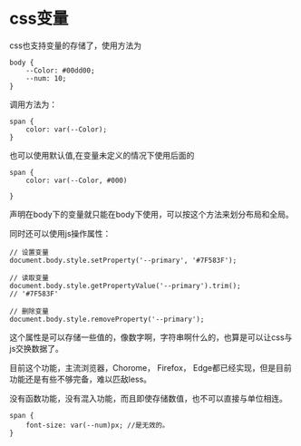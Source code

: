 # css变量

css也支持变量的存储了，使用方法为

    body {
        --Color: #00dd00;
        --num: 10;
    }

调用方法为：

    span {
        color: var(--Color);
    }

也可以使用默认值,在变量未定义的情况下使用后面的

    span {
        color: var(--Color, #000)

    }

声明在body下的变量就只能在body下使用，可以按这个方法来划分布局和全局。

同时还可以使用js操作属性：

    // 设置变量
    document.body.style.setProperty('--primary', '#7F583F');

    // 读取变量
    document.body.style.getPropertyValue('--primary').trim();
    // '#7F583F'

    // 删除变量
    document.body.style.removeProperty('--primary');

这个属性是可以存储一些值的，像数字啊，字符串啊什么的，也算是可以让css与js交换数据了。


目前这个功能，主流浏览器，Chorome， Firefox， Edge都已经实现，但是目前功能还是有些不够完备，难以匹敌less。

没有函数功能，没有混入功能，而且即使存储数值，也不可以直接与单位相连。

    span {
        font-size: var(--num)px; //是无效的。
    }

    